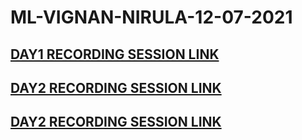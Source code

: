 # ML-VIGNAN-NIRULA-12-07-2021

## [DAY1 RECORDING SESSION LINK](https://transcripts.gotomeeting.com/#/s/a2f3c630d8efbc684474790d155e38a0c0ff97989c62825e47be60242895d02c)

## [DAY2 RECORDING SESSION LINK](https://transcripts.gotomeeting.com/#/s/a158e0f1fb216caab85f7a96eb35f44a5716ffee25c0c9b76eded58096ec86d1)

## [DAY2 RECORDING SESSION LINK](https://transcripts.gotomeeting.com/#/s/64da700071318a02288cbf43f2eefd1ef3162690450970e28907ed73bd74cc0f)
